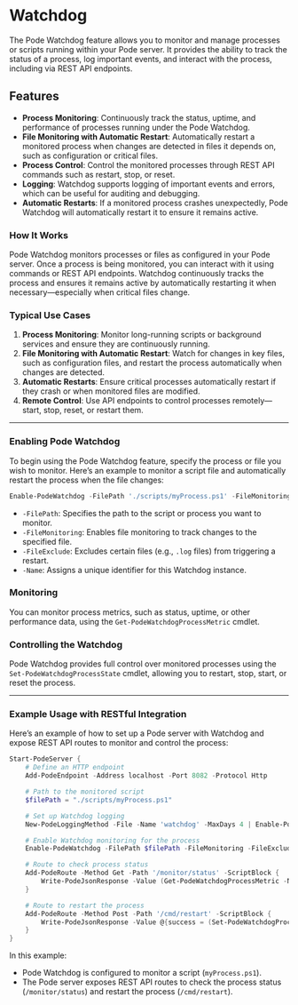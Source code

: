 # Watchdog

The Pode Watchdog feature allows you to monitor and manage processes or scripts running within your Pode server. It provides the ability to track the status of a process, log important events, and interact with the process, including via REST API endpoints.

## Features
- **Process Monitoring**: Continuously track the status, uptime, and performance of processes running under the Pode Watchdog.
- **File Monitoring with Automatic Restart**: Automatically restart a monitored process when changes are detected in files it depends on, such as configuration or critical files.
- **Process Control**: Control the monitored processes through REST API commands such as restart, stop, or reset.
- **Logging**: Watchdog supports logging of important events and errors, which can be useful for auditing and debugging.
- **Automatic Restarts**: If a monitored process crashes unexpectedly, Pode Watchdog will automatically restart it to ensure it remains active.

### How It Works
Pode Watchdog monitors processes or files as configured in your Pode server. Once a process is being monitored, you can interact with it using commands or REST API endpoints. Watchdog continuously tracks the process and ensures it remains active by automatically restarting it when necessary—especially when critical files change.

### Typical Use Cases
1. **Process Monitoring**: Monitor long-running scripts or background services and ensure they are continuously running.
2. **File Monitoring with Automatic Restart**: Watch for changes in key files, such as configuration files, and restart the process automatically when changes are detected.
3. **Automatic Restarts**: Ensure critical processes automatically restart if they crash or when monitored files are modified.
4. **Remote Control**: Use API endpoints to control processes remotely—start, stop, reset, or restart them.

---

### Enabling Pode Watchdog
To begin using the Pode Watchdog feature, specify the process or file you wish to monitor. Here’s an example to monitor a script file and automatically restart the process when the file changes:

```powershell
Enable-PodeWatchdog -FilePath './scripts/myProcess.ps1' -FileMonitoring -FileExclude '*.log' -Name 'myProcessWatchdog'
```

- `-FilePath`: Specifies the path to the script or process you want to monitor.
- `-FileMonitoring`: Enables file monitoring to track changes to the specified file.
- `-FileExclude`: Excludes certain files (e.g., `.log` files) from triggering a restart.
- `-Name`: Assigns a unique identifier for this Watchdog instance.

### **Monitoring**
You can monitor process metrics, such as status, uptime, or other performance data, using the `Get-PodeWatchdogProcessMetric` cmdlet.

### **Controlling the Watchdog**
Pode Watchdog provides full control over monitored processes using the `Set-PodeWatchdogProcessState` cmdlet, allowing you to restart, stop, start, or reset the process.

---

### **Example Usage with RESTful Integration**

Here’s an example of how to set up a Pode server with Watchdog and expose REST API routes to monitor and control the process:

```powershell
Start-PodeServer {
    # Define an HTTP endpoint
    Add-PodeEndpoint -Address localhost -Port 8082 -Protocol Http

    # Path to the monitored script
    $filePath = "./scripts/myProcess.ps1"

    # Set up Watchdog logging
    New-PodeLoggingMethod -File -Name 'watchdog' -MaxDays 4 | Enable-PodeErrorLogging

    # Enable Watchdog monitoring for the process
    Enable-PodeWatchdog -FilePath $filePath -FileMonitoring -FileExclude '*.log' -Name 'myProcessWatchdog'

    # Route to check process status
    Add-PodeRoute -Method Get -Path '/monitor/status' -ScriptBlock {
        Write-PodeJsonResponse -Value (Get-PodeWatchdogProcessMetric -Name 'myProcessWatchdog' -Type Status)
    }

    # Route to restart the process
    Add-PodeRoute -Method Post -Path '/cmd/restart' -ScriptBlock {
        Write-PodeJsonResponse -Value @{success = (Set-PodeWatchdogProcessState -Name 'myProcessWatchdog' -State Restart)}
    }
}
```

In this example:
- Pode Watchdog is configured to monitor a script (`myProcess.ps1`).
- The Pode server exposes REST API routes to check the process status (`/monitor/status`) and restart the process (`/cmd/restart`).

